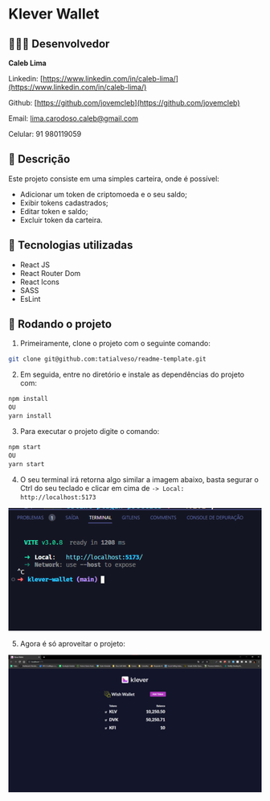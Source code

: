 # Klever Wallet

## 👨🏽‍💻 Desenvolvedor

**Caleb Lima**

Linkedin: [https://www.linkedin.com/in/caleb-lima/](https://www.linkedin.com/in/caleb-lima/)

Github: [https://github.com/jovemcleb](https://github.com/jovemcleb)

Email: lima.carodoso.caleb@gmail.com

Celular: 91 980119059

## 📝 Descrição

Este projeto consiste em uma simples carteira, onde é possível:

- Adicionar um token de criptomoeda e o seu saldo;
- Exibir tokens cadastrados;
- Editar token e saldo;
- Excluir token da carteira.

## 🔧 Tecnologias utilizadas

- React JS
- React Router Dom
- React Icons
- SASS
- EsLint

## 🚀 Rodando o projeto

1. Primeiramente, clone o projeto com o seguinte comando:

```bash
git clone git@github.com:tatialveso/readme-template.git
```

2. Em seguida, entre no diretório e instale as dependências do projeto com:

```bash
npm install
OU
yarn install
```

3. Para executar o projeto digite o comando:

```bash
npm start
OU
yarn start
```

4. O seu terminal irá retorna algo similar a imagem abaixo, basta segurar o Ctrl do seu teclado e clicar em cima de `-> Local: http://localhost:5173`

![Retorno do terminal](./terminal.png)

5. Agora é só aproveitar o projeto:

![Site](./site.png)
